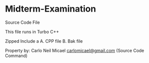 # Midterm-Examination
Source Code File 

This file runs in Turbo C++

Zipped Include a
A. CPP file
B. Bak file

Property by: Carlo Neil Micael
carlomicael@gmail.com (Source Code Command)
